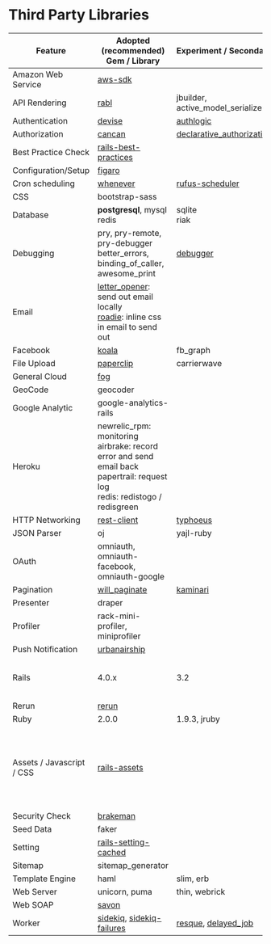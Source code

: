 # Third Party Libraries
| Feature | Adopted (recommended) Gem / Library | Experiment / Secondary | Remark |
| ------- | ----------------------------------- | ---------------------- | ------ |
| Amazon Web Service | [aws-sdk](https://github.com/aws/aws-sdk-ruby)
| API Rendering | [rabl](https://github.com/nesquena/rabl) | jbuilder, active_model_serializers
| Authentication | [devise](https://github.com/plataformatec/devise) | [authlogic](https://github.com/binarylogic/authlogic)
| Authorization | [cancan](https://github.com/ryanb/cancan) | [declarative_authorization](https://github.com/stffn/declarative_authorization)
| Best Practice Check | [rails-best-practices](https://github.com/railsbp/rails_best_practices)
| Configuration/Setup | [figaro](https://github.com/laserlemon/figaro)
| Cron scheduling | [whenever](https://github.com/javan/whenever) | [rufus-scheduler](https://github.com/jmettraux/rufus-scheduler)
| CSS | bootstrap-sass
| Database| __postgresql__, mysql <br> redis | sqlite <br> riak
| Debugging | pry, pry-remote, pry-debugger better_errors, binding_of_caller, awesome_print | [debugger](https://github.com/cldwalker/debugger)
| Email | [letter_opener](https://github.com/ryanb/letter_opener): send out email locally <br> [roadie](https://github.com/Mange/roadie): inline css in email to send out
| Facebook | [koala](https://github.com/arsduo/koala) | fb_graph
| File Upload | [paperclip](https://github.com/thoughtbot/paperclip) | carrierwave
| General Cloud | [fog](https://github.com/fog/fog)
| GeoCode | geocoder
| Google Analytic | google-analytics-rails
| Heroku | newrelic_rpm: monitoring <br> airbrake: record error and send email back <br> papertrail: request log <br> redis: redistogo / redisgreen
| HTTP Networking | [rest-client](https://github.com/rest-client/rest-client) | [typhoeus](https://github.com/typhoeus/typhoeus) 
| JSON Parser | oj | yajl-ruby
| OAuth | omniauth, omniauth-facebook, omniauth-google
| Pagination | [will_paginate](https://github.com/mislav/will_paginate) | [kaminari](https://github.com/amatsuda/kaminari)
| Presenter | draper
| Profiler | rack-mini-profiler, miniprofiler
| Push Notification | [urbanairship](https://github.com/groupon/urbanairship)
| Rails   | 4.0.x | 3.2 | 3.x is only for legacy projects
| Rerun | [rerun](https://github.com/alexch/rerun)
| Ruby    | 2.0.0 | 1.9.3, jruby
| Assets / Javascript / CSS    | [rails-assets](https://rails-assets.org/) | | This will unify the library we use like bower
| Security Check | [brakeman](https://github.com/presidentbeef/brakeman)
| Seed Data | faker
| Setting | [rails-setting-cached](https://github.com/huacnlee/rails-settings-cached)
| Sitemap | sitemap_generator
| Template Engine | haml | slim, erb
| Web Server | unicorn, puma | thin, webrick
| Web SOAP | [savon](http://savonrb.com/version2/)
| Worker  | [sidekiq](https://github.com/mperham/sidekiq), [sidekiq-failures](https://github.com/mhfs/sidekiq-failures)| [resque](https://github.com/resque/resque), [delayed_job](https://github.com/collectiveidea/delayed_job)
